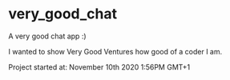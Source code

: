 # very_good_chat

A very good chat app :)

I wanted to show Very Good Ventures how good of a coder I am.

Project started at: November 10th 2020 1:56PM GMT+1
